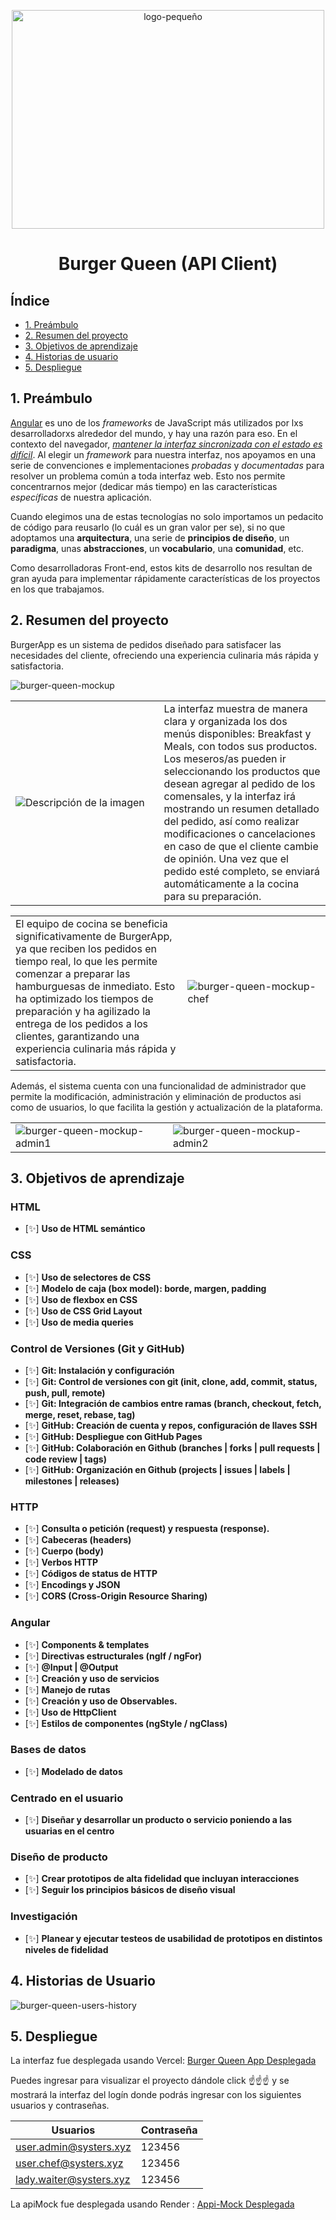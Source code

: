 <p align="center">
<img src="https://github.com/LadyDi3103/DEV005-burger-queen-api-client/blob/main/Burger-Queen-Api-Client/src/assets/img/LogoBurguerSmall.png?raw=true" alt="logo-pequeño"  height="350" width ="500">
</p>

<p align="center">
  <h1 align="center">Burger Queen (API Client)</h1>
</p>

## Índice

* [1. Preámbulo](#1-preámbulo)
* [2. Resumen del proyecto](#2-resumen-del-proyecto)
* [3. Objetivos de aprendizaje](#3-objetivos-de-aprendizaje)
* [4. Historias de usuario](#4-historias-de-usuario)
* [5. Despliegue](#5-despliegue)

## 1. Preámbulo

[Angular](https://angular.io/) es uno de los _frameworks_ de JavaScript más utilizados por
lxs desarrolladorxs alrededor del mundo, y hay una razón para eso.
En el contexto del navegador, [_mantener la interfaz sincronizada con el estado
es difícil_](https://medium.com/dailyjs/the-deepest-reason-why-modern-javascript-frameworks-exist-933b86ebc445).
Al elegir un _framework_ para nuestra interfaz, nos apoyamos en una
serie de convenciones e implementaciones _probadas_ y _documentadas_ para
resolver un problema común a toda interfaz web. Esto nos permite concentrarnos
mejor (dedicar más tiempo) en las características _específicas_ de
nuestra aplicación.

Cuando elegimos una de estas tecnologías no solo importamos un pedacito de
código para reusarlo (lo cuál es un gran valor per se), si no que adoptamos una
**arquitectura**, una serie de **principios de diseño**, un **paradigma**, unas
**abstracciones**, un **vocabulario**, una **comunidad**, etc.

Como desarrolladoras Front-end, estos kits de desarrollo nos resultan
de gran ayuda para implementar rápidamente características de los proyectos en
los que trabajamos.

## 2. Resumen del proyecto

BurgerApp es un sistema de pedidos diseñado para satisfacer las necesidades del cliente, ofreciendo una experiencia culinaria más rápida y satisfactoria.

![burger-queen-mockup](https://github.com/LadyDi3103/DEV005-burger-queen-api-client/blob/main/Burger-Queen-Api-Client/src/assets/img/mockup%20proyecto.png?raw=true)

<table>
  <tr>
    <td width="550">
      <img src="https://github.com/LadyDi3103/DEV005-burger-queen-api-client/blob/main/Burger-Queen-Api-Client/src/assets/img/waiter.png?raw=true" alt="Descripción de la imagen">
    </td>
    <td width="550">
      La interfaz muestra de manera clara y organizada los dos menús disponibles: Breakfast y Meals, con todos sus productos. Los meseros/as pueden ir seleccionando los productos que desean agregar al pedido de los comensales, y la interfaz irá mostrando un resumen detallado del pedido, así como realizar modificaciones o cancelaciones en caso de que el cliente cambie de opinión. Una vez que el pedido esté completo, se enviará automáticamente a la cocina para su preparación.
    </td>
  </tr>
</table>

<table>
  <tr>
    <td  width="550">
      El equipo de cocina se beneficia significativamente de BurgerApp, ya que reciben los pedidos en tiempo real, lo que les permite comenzar a preparar las hamburguesas de inmediato. Esto ha optimizado los tiempos de preparación y ha agilizado la entrega de los pedidos a los clientes, garantizando una experiencia culinaria más rápida y satisfactoria.
    </td>
    <td  width="550">
          <img src="https://github.com/LadyDi3103/DEV005-burger-queen-api-client/blob/main/Burger-Queen-Api-Client/src/assets/img/chef.png?raw=true" alt="burger-queen-mockup-chef">
    </td>
  </tr>
</table>

Además, el sistema cuenta con una funcionalidad de administrador que permite la modificación, administración y eliminación de productos asi como de usuarios, lo que facilita la gestión y actualización de la plataforma.

<table>
  <tr>
    <td  width="550">
          <img src="https://github.com/LadyDi3103/DEV005-burger-queen-api-client/blob/main/Burger-Queen-Api-Client/src/assets/img/admin1.png?raw=true" alt="burger-queen-mockup-admin1">
    </td>
    <td  width="550">
          <img src="https://github.com/LadyDi3103/DEV005-burger-queen-api-client/blob/main/Burger-Queen-Api-Client/src/assets/img/admin2.png?raw=true" alt="burger-queen-mockup-admin2">
    </td>
  </tr>
</table>

## 3. Objetivos de aprendizaje

### HTML

- [✨] **Uso de HTML semántico**

### CSS

- [✨] **Uso de selectores de CSS**
- [✨] **Modelo de caja (box model): borde, margen, padding**
- [✨] **Uso de flexbox en CSS**
- [✨] **Uso de CSS Grid Layout**
- [✨] **Uso de media queries**

### Control de Versiones (Git y GitHub)

- [✨] **Git: Instalación y configuración**
- [✨] **Git: Control de versiones con git (init, clone, add, commit, status, push, pull, remote)**
- [✨] **Git: Integración de cambios entre ramas (branch, checkout, fetch, merge, reset, rebase, tag)**
- [✨] **GitHub: Creación de cuenta y repos, configuración de llaves SSH**
- [✨] **GitHub: Despliegue con GitHub Pages**
- [✨] **GitHub: Colaboración en Github (branches | forks | pull requests | code review | tags)**
- [✨] **GitHub: Organización en Github (projects | issues | labels | milestones | releases)**

### HTTP

- [✨] **Consulta o petición (request) y respuesta (response).**
- [✨] **Cabeceras (headers)**
- [✨] **Cuerpo (body)**
- [✨] **Verbos HTTP**
- [✨] **Códigos de status de HTTP**
- [✨] **Encodings y JSON**
- [✨] **CORS (Cross-Origin Resource Sharing)**

### Angular

- [✨] **Components & templates**
- [✨] **Directivas estructurales (ngIf / ngFor)**
- [✨] **@Input | @Output**
- [✨] **Creación y uso de servicios**
- [✨] **Manejo de rutas**
- [✨] **Creación y uso de Observables.**
- [✨] **Uso de HttpClient**
- [✨] **Estilos de componentes (ngStyle / ngClass)**

### Bases de datos

- [✨] **Modelado de datos**

### Centrado en el usuario

- [✨] **Diseñar y desarrollar un producto o servicio poniendo a las usuarias en el centro**

### Diseño de producto

- [✨] **Crear prototipos de alta fidelidad que incluyan interacciones**
- [✨] **Seguir los principios básicos de diseño visual**

### Investigación

- [✨] **Planear y ejecutar testeos de usabilidad de prototipos en distintos niveles de fidelidad**

## 4. Historias de Usuario

![burger-queen-users-history](https://github.com/LadyDi3103/DEV005-burger-queen-api-client/blob/main/Burger-Queen-Api-Client/src/assets/img/Infograf%C3%ADa%20de%20L%C3%ADnea%20de%20Tiempo%20Timeline%20con%20Fechas%20Profesional%20Moderno%20Multicolor.png?raw=true)

## 5. Despliegue

La interfaz fue desplegada usando Vercel: [Burger Queen App Desplegada](https://dev-005-burger-queen-api-client-rose.vercel.app/login)

Puedes ingresar para visualizar el proyecto dándole click ☝️☝️☝️  y se mostrará la interfaz del logín donde podrás ingresar con los siguientes usuarios y contraseñas.

| Usuarios                  |Contraseña|
|---------------------------|----------|
| user.admin@systers.xyz    |  123456  |
| user.chef@systers.xyz     |  123456  |
| lady.waiter@systers.xyz   |  123456  |

La apiMock fue desplegada usando Render : [Appi-Mock Desplegada](https://api-mock-laboratoria.onrender.com)